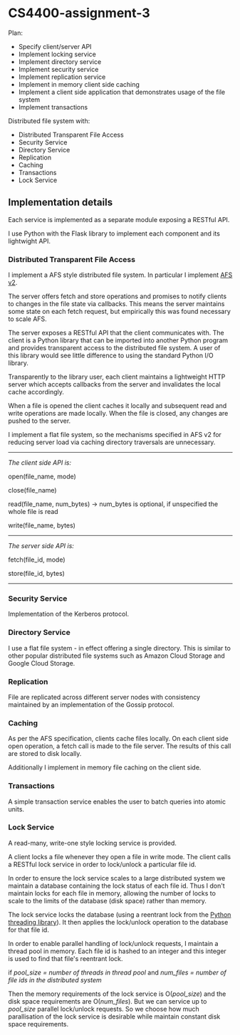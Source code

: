 # CS4400-assignment-3

Plan:

- Specify client/server API
- Implement locking service
- Implement directory service
- Implement security service
- Implement replication service
- Implement in memory client side caching
- Implement a client side application that demonstrates usage of the file system
- Implement transactions

Distributed file system with:

- Distributed Transparent File Access
- Security Service
- Directory Service
- Replication
- Caching
- Transactions
- Lock Service

## Implementation details

Each service is implemented as a separate module exposing a RESTful API.

I use Python with the Flask library to implement each component and its lightwight API.

### Distributed Transparent File Access

I implement a AFS style distributed file system. In particular I implement [AFS v2](http://pages.cs.wisc.edu/~remzi/OSTEP/dist-afs.pdf).

The server offers fetch and store operations and promises to notify clients to changes in the file state via callbacks. This means the server maintains some state on each fetch request, but empirically this was found necessary to scale AFS.

The server exposes a RESTful API that the client communicates with. The client is a Python library that can be imported into another Python program and provides transparent access to the distributed file system. A user of this library would see little difference to using the standard Python I/O library.

Transparently to the library user, each client maintains a lightweight HTTP server which accepts callbacks from the server and invalidates the local cache accordingly.

When a file is opened the client caches it locally and subsequent read and write operations are made locally. When the file is closed, any changes are pushed to the server.

I implement a flat file system, so the mechanisms specified in AFS v2 for reducing server load via caching directory traversals are unnecessary.

---

*The client side API is:*

open(file_name, mode)

close(file_name)

read(file_name, num_bytes) -> num_bytes is optional, if unspecified the whole file is read

write(file_name, bytes)

---

*The server side API is:*


fetch(file_id, mode)

store(file_id, bytes)

---

### Security Service

Implementation of the Kerberos protocol.

### Directory Service

I use a flat file system - in effect offering a single directory. This is similar to other popular distributed file systems such as Amazon Cloud Storage and Google Cloud Storage.

### Replication

File are replicated across different server nodes with consistency maintained by an implementation of the Gossip protocol.

### Caching

As per the AFS specification, clients cache files locally. On each client side open operation, a fetch call is made to the file server. The results of this call are stored to disk locally.

Additionally I implement in memory file caching on the client side.

### Transactions

A simple transaction service enables the user to batch queries into atomic units.

### Lock Service

A read-many, write-one style locking service is provided.

A client locks a file whenever they open a file in write mode. The client calls a RESTful lock service in order to lock/unlock a particular file id.

In order to ensure the lock service scales to a large distributed system we maintain a database containing the lock status of each file id. Thus I don't maintain locks for each file in memory, allowing the number of locks to scale to the limits of the database (disk space) rather than memory.

The lock service locks the database (using a reentrant lock from the [Python threading library](https://docs.python.org/2/library/threading.html)). It then applies the lock/unlock operation to the database for that file id.

In order to enable parallel handling of lock/unlock requests, I maintain a thread pool in memory. Each file id is hashed to an integer and this integer is used to find that file's reentrant lock.

if *pool_size = number of threads in thread pool*
and *num_files = number of file ids in the distributed system*

Then the memory requirements of the lock service is O(*pool_size*) and the disk space requirements are O(*num_files*). But we can service up to *pool_size* parallel lock/unlock requests. So we choose how much parallisation of the lock service is desirable while maintain constant disk space requirements.



